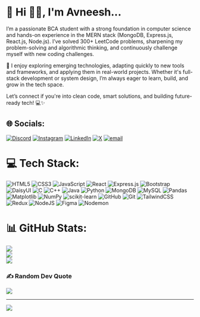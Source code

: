 # 💫 Hi 👋🏻, I'm Avneesh...
I’m a passionate BCA student with a strong foundation in computer science and hands-on experience in the MERN stack (MongoDB, Express.js, React.js, Node.js). I’ve solved 300+ LeetCode problems, sharpening my problem-solving and algorithmic thinking, and continuously challenge myself with new coding challenges.

🔧 I enjoy exploring emerging technologies, adapting quickly to new tools and frameworks, and applying them in real-world projects. Whether it's full-stack development or system design, I’m always eager to learn, build, and grow in the tech space.

Let’s connect if you're into clean code, smart solutions, and building future-ready tech! 💻✨

## 🌐 Socials:
[![Discord](https://img.shields.io/badge/Discord-%237289DA.svg?logo=discord&logoColor=white)](https://discord.gg/dot.avneesh) [![Instagram](https://img.shields.io/badge/Instagram-%23E4405F.svg?logo=Instagram&logoColor=white)](https://instagram.com/glaneexo) [![LinkedIn](https://img.shields.io/badge/LinkedIn-%230077B5.svg?logo=linkedin&logoColor=white)](https://linkedin.com/in/0xavneesh) [![X](https://img.shields.io/badge/X-black.svg?logo=X&logoColor=white)](https://x.com/dotAvneesh) [![email](https://img.shields.io/badge/Email-D14836?logo=gmail&logoColor=white)](mailto:avneesh149m@gmail.com) 

# 💻 Tech Stack:
![HTML5](https://img.shields.io/badge/html5-%23E34F26.svg?style=flat&logo=html5&logoColor=white) ![CSS3](https://img.shields.io/badge/css3-%231572B6.svg?style=flat&logo=css3&logoColor=white) ![JavaScript](https://img.shields.io/badge/javascript-%23323330.svg?style=flat&logo=javascript&logoColor=%23F7DF1E) ![React](https://img.shields.io/badge/react-%2320232a.svg?style=flat&logo=react&logoColor=%2361DAFB) ![Express.js](https://img.shields.io/badge/express.js-%23404d59.svg?style=flat&logo=express&logoColor=%2361DAFB) ![Bootstrap](https://img.shields.io/badge/bootstrap-%238511FA.svg?style=flat&logo=bootstrap&logoColor=white) ![DaisyUI](https://img.shields.io/badge/daisyui-5A0EF8?style=flat&logo=daisyui&logoColor=white) ![C](https://img.shields.io/badge/c-%2300599C.svg?style=flat&logo=c&logoColor=white) ![C++](https://img.shields.io/badge/c++-%2300599C.svg?style=flat&logo=c%2B%2B&logoColor=white) ![Java](https://img.shields.io/badge/java-%23ED8B00.svg?style=flat&logo=openjdk&logoColor=white) ![Python](https://img.shields.io/badge/python-3670A0?style=flat&logo=python&logoColor=ffdd54) ![MongoDB](https://img.shields.io/badge/MongoDB-%234ea94b.svg?style=flat&logo=mongodb&logoColor=white) ![MySQL](https://img.shields.io/badge/mysql-4479A1.svg?style=flat&logo=mysql&logoColor=white) ![Pandas](https://img.shields.io/badge/pandas-%23150458.svg?style=flat&logo=pandas&logoColor=white) ![Matplotlib](https://img.shields.io/badge/Matplotlib-%23ffffff.svg?style=flat&logo=Matplotlib&logoColor=black) ![NumPy](https://img.shields.io/badge/numpy-%23013243.svg?style=flat&logo=numpy&logoColor=white) ![scikit-learn](https://img.shields.io/badge/scikit--learn-%23F7931E.svg?style=flat&logo=scikit-learn&logoColor=white) ![GitHub](https://img.shields.io/badge/github-%23121011.svg?style=flat&logo=github&logoColor=white) ![Git](https://img.shields.io/badge/git-%23F05033.svg?style=flat&logo=git&logoColor=white) ![TailwindCSS](https://img.shields.io/badge/tailwindcss-%2338B2AC.svg?style=flat&logo=tailwind-css&logoColor=white) ![Redux](https://img.shields.io/badge/redux-%23593d88.svg?style=flat&logo=redux&logoColor=white) ![NodeJS](https://img.shields.io/badge/node.js-6DA55F?style=flat&logo=node.js&logoColor=white) ![Figma](https://img.shields.io/badge/figma-%23F24E1E.svg?style=flat&logo=figma&logoColor=white) ![Nodemon](https://img.shields.io/badge/NODEMON-%23323330.svg?style=flat&logo=nodemon&logoColor=%BBDEAD)
# 📊 GitHub Stats:
![](https://github-readme-stats.vercel.app/api?username=0xAvneesh&theme=github_dark&hide_border=false&include_all_commits=false&count_private=false)<br/>
![](https://nirzak-streak-stats.vercel.app/?user=0xAvneesh&theme=github_dark&hide_border=false)<br/>
![](https://github-readme-stats.vercel.app/api/top-langs/?username=0xAvneesh&theme=github_dark&hide_border=false&include_all_commits=false&count_private=false&layout=compact)

### ✍️ Random Dev Quote
![](https://quotes-github-readme.vercel.app/api?type=horizontal&theme=radical)

---
[![](https://visitcount.itsvg.in/api?id=0xAvneesh&icon=0&color=0)](https://visitcount.itsvg.in)

<!-- Proudly created with GPRM ( https://gprm.itsvg.in ) -->
